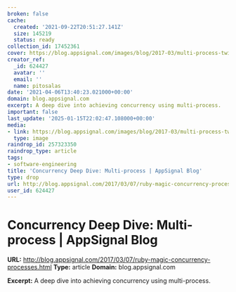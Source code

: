 ```yaml
---
broken: false
cache:
  created: '2021-09-22T20:51:27.141Z'
  size: 145219
  status: ready
collection_id: 17452361
cover: https://blog.appsignal.com/images/blog/2017-03/multi-process-twitter.jpg
creator_ref:
  _id: 624427
  avatar: ''
  email: ''
  name: pitosalas
date: '2021-04-06T13:40:23.021000+00:00'
domain: blog.appsignal.com
excerpt: A deep dive into achieving concurrency using multi-process.
important: false
last_update: '2025-01-15T22:02:47.108000+00:00'
media:
- link: https://blog.appsignal.com/images/blog/2017-03/multi-process-twitter.jpg
  type: image
raindrop_id: 257323350
raindrop_type: article
tags:
- software-engineering
title: 'Concurrency Deep Dive: Multi-process | AppSignal Blog'
type: drop
url: http://blog.appsignal.com/2017/03/07/ruby-magic-concurrency-processes.html
user_id: 624427
---
```


# Concurrency Deep Dive: Multi-process | AppSignal Blog

**URL:** http://blog.appsignal.com/2017/03/07/ruby-magic-concurrency-processes.html
**Type:** article
**Domain:** blog.appsignal.com

**Excerpt:** A deep dive into achieving concurrency using multi-process.
